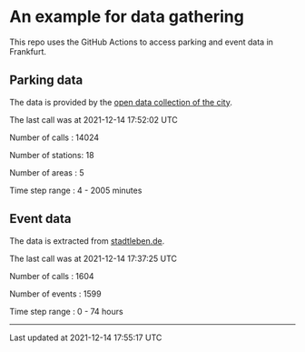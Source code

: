 # An example for data gathering

This repo uses the GitHub Actions to access parking and event data in Frankfurt.

## Parking data
The data is provided by the [open data collection of the city](https://www.offenedaten.frankfurt.de/).

The last call was at 2021-12-14 17:52:02 UTC

Number of calls   : 14024

Number of stations:    18

Number of areas   :     5

Time step range   :     4 -  2005 minutes


## Event data
The data is extracted from [stadtleben.de](https://stadtleben.de/frankfurt/).

The last call was at 2021-12-14 17:37:25 UTC

Number of calls   : 1604

Number of events  : 1599

Time step range   :    0 -   74 hours


----

Last updated at 2021-12-14 17:55:17 UTC
